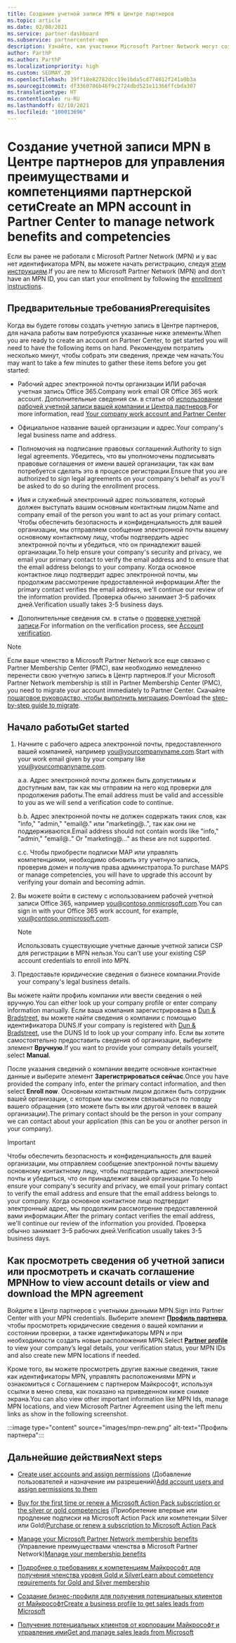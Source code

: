 ```yaml
---
title: Создание учетной записи MPN в Центре партнеров
ms.topic: article
ms.date: 02/08/2021
ms.service: partner-dashboard
ms.subservice: partnercenter-mpn
description: Узнайте, как участники Microsoft Partner Network могут создать учетную запись Центра партнеров для управления своими преимуществами и компетенциями в рамках партнерской сети.
author: ParthP
ms.author: ParthP
ms.localizationpriority: high
ms.custom: SEOMAY.20
ms.openlocfilehash: 39ff18e82782dcc19e1bda5cd774012f241a0b3a
ms.sourcegitcommit: df3360786b46f9c2724dbd521e11366ffcbda307
ms.translationtype: HT
ms.contentlocale: ru-RU
ms.lasthandoff: 02/10/2021
ms.locfileid: "100013696"
---
```

# <a name="create-an-mpn-account-in-partner-center-to-manage-network-benefits-and-competencies"></a><span data-ttu-id="e1a97-103">Создание учетной записи MPN в Центре партнеров для управления преимуществами и компетенциями партнерской сети</span><span class="sxs-lookup"><span data-stu-id="e1a97-103">Create an MPN account in Partner Center to manage network benefits and competencies</span></span>


<span data-ttu-id="e1a97-104">Если вы ранее не работали с Microsoft Partner Network (MPN) и у вас нет идентификатора MPN, вы можете начать регистрацию, следуя [этим инструкциям](https://partner.microsoft.com/dashboard/account/v3/enrollment/introduction/partnership).</span><span class="sxs-lookup"><span data-stu-id="e1a97-104">If you are new to Microsoft Partner Network (MPN) and don’t have an MPN ID, you can start your enrollment by following the [enrollment instructions](https://partner.microsoft.com/dashboard/account/v3/enrollment/introduction/partnership).</span></span>

## <a name="prerequisites"></a><span data-ttu-id="e1a97-105">Предварительные требования</span><span class="sxs-lookup"><span data-stu-id="e1a97-105">Prerequisites</span></span> 

<span data-ttu-id="e1a97-106">Когда вы будете готовы создать учетную запись в Центре партнеров, для начала работы вам потребуются указанные ниже элементы.</span><span class="sxs-lookup"><span data-stu-id="e1a97-106">When you are ready to create an account on Partner Center, to get started you will need to have the following items on hand.</span></span>  <span data-ttu-id="e1a97-107">Рекомендуем потратить несколько минут, чтобы собрать эти сведения, прежде чем начать:</span><span class="sxs-lookup"><span data-stu-id="e1a97-107">You may want to take a few minutes to gather these items before you get started:</span></span>

- <span data-ttu-id="e1a97-108">Рабочий адрес электронной почты организации ИЛИ рабочая учетная запись Office 365.</span><span class="sxs-lookup"><span data-stu-id="e1a97-108">Company work email OR Office 365 work account.</span></span> <span data-ttu-id="e1a97-109">Дополнительные сведения см. в статье об [использовании рабочей учетной записи вашей компании и Центра партнеров](azure-active-directory-tenants-and-partner-center.md).</span><span class="sxs-lookup"><span data-stu-id="e1a97-109">For more information, read [Your company work account and Partner Center](azure-active-directory-tenants-and-partner-center.md)</span></span> 
 
- <span data-ttu-id="e1a97-110">Официальное название вашей организации и адрес.</span><span class="sxs-lookup"><span data-stu-id="e1a97-110">Your company's legal business name and address.</span></span>

- <span data-ttu-id="e1a97-111">Полномочия на подписание правовых соглашений.</span><span class="sxs-lookup"><span data-stu-id="e1a97-111">Authority to sign legal agreements.</span></span> <span data-ttu-id="e1a97-112">Убедитесь, что вы уполномочены подписывать правовые соглашения от имени вашей организации, так как вам потребуется сделать это в процессе регистрации.</span><span class="sxs-lookup"><span data-stu-id="e1a97-112">Ensure that you are authorized to sign legal agreements on your company's behalf as you'll be asked to do so during the enrollment process.</span></span>

- <span data-ttu-id="e1a97-113">Имя и служебный электронный адрес пользователя, который должен выступать вашим основным контактным лицом.</span><span class="sxs-lookup"><span data-stu-id="e1a97-113">Name and company email of the person you want to act as your primary contact.</span></span> <span data-ttu-id="e1a97-114">Чтобы обеспечить безопасность и конфиденциальность для вашей организации, мы отправляем сообщение электронной почты вашему основному контактному лицу, чтобы подтвердить адрес электронной почты и убедиться, что он принадлежит вашей организации.</span><span class="sxs-lookup"><span data-stu-id="e1a97-114">To help ensure your company's security and privacy, we email your primary contact to verify the email address and to ensure that the email address belongs to your company.</span></span> <span data-ttu-id="e1a97-115">Когда основное контактное лицо подтвердит адрес электронной почты, мы продолжим рассмотрение предоставленной информации.</span><span class="sxs-lookup"><span data-stu-id="e1a97-115">After the primary contact verifies the email address, we'll continue our review of the information provided.</span></span> <span data-ttu-id="e1a97-116">Проверка обычно занимает 3–5 рабочих дней.</span><span class="sxs-lookup"><span data-stu-id="e1a97-116">Verification usually takes 3-5 business days.</span></span> 

- <span data-ttu-id="e1a97-117">Дополнительные сведения см. в статье о [проверке учетной записи](verification-responses.md).</span><span class="sxs-lookup"><span data-stu-id="e1a97-117">For information on the verification process, see [Account verification](verification-responses.md).</span></span>

>[!NOTE]
><span data-ttu-id="e1a97-118">Если ваше членство в Microsoft Partner Network все еще связано с Partner Membership Center (PMC), вам необходимо немедленно перенести свою учетную запись в Центр партнеров.</span><span class="sxs-lookup"><span data-stu-id="e1a97-118">If your Microsoft Partner Network membership is still in Partner Membership Center (PMC), you need to migrate your account immediately to Partner Center.</span></span> <span data-ttu-id="e1a97-119">Скачайте [пошаговое руководство, чтобы выполнить миграцию](https://assetsprod.microsoft.com/mpn/migrate-pmc-pc-mpa-guide.pptx).</span><span class="sxs-lookup"><span data-stu-id="e1a97-119">Download the [step-by-step guide to migrate](https://assetsprod.microsoft.com/mpn/migrate-pmc-pc-mpa-guide.pptx).</span></span>

## <a name="get-started"></a><span data-ttu-id="e1a97-120">Начало работы</span><span class="sxs-lookup"><span data-stu-id="e1a97-120">Get started</span></span>

1. <span data-ttu-id="e1a97-121">Начните с рабочего адреса электронной почты, предоставленного вашей компанией, например you@yourcompanyname.com.</span><span class="sxs-lookup"><span data-stu-id="e1a97-121">Start with your work email given by your company like you@yourcompanyname.com.</span></span>
 
    <span data-ttu-id="e1a97-122">а.</span><span class="sxs-lookup"><span data-stu-id="e1a97-122">a.</span></span>  <span data-ttu-id="e1a97-123">Адрес электронной почты должен быть допустимым и доступным вам, так как мы отправим на него код проверки для продолжения работы.</span><span class="sxs-lookup"><span data-stu-id="e1a97-123">The email address must be valid and accessible to you as we will send a verification code to continue.</span></span>

    <span data-ttu-id="e1a97-124">b.</span><span class="sxs-lookup"><span data-stu-id="e1a97-124">b.</span></span>  <span data-ttu-id="e1a97-125">Адрес электронной почты не должен содержать таких слов, как "info," "admin," "email@." или "marketing@..", так как они не поддерживаются.</span><span class="sxs-lookup"><span data-stu-id="e1a97-125">Email address should not contain words like "info," "admin," "email@.." Or "marketing@..." as these are not supported.</span></span>

    <span data-ttu-id="e1a97-126">c.</span><span class="sxs-lookup"><span data-stu-id="e1a97-126">c.</span></span>  <span data-ttu-id="e1a97-127">Чтобы приобрести подписки MAP или управлять компетенциями, необходимо обновить эту учетную запись, проверив домен и получив права администратора.</span><span class="sxs-lookup"><span data-stu-id="e1a97-127">To purchase MAPS or manage competencies, you will have to upgrade this account by verifying your domain and becoming admin.</span></span> 

2. <span data-ttu-id="e1a97-128">Вы можете войти в систему с использованием рабочей учетной записи Office 365, например you@contoso.onmicrosoft.com.</span><span class="sxs-lookup"><span data-stu-id="e1a97-128">You can sign in with your Office 365 work account, for example, you@contoso.onmicrosoft.com.</span></span>

   >[!NOTE]
   > <span data-ttu-id="e1a97-129">Использовать существующие учетные данные учетной записи CSP для регистрации в MPN нельзя.</span><span class="sxs-lookup"><span data-stu-id="e1a97-129">You can’t use your existing CSP account credentials to enroll into MPN.</span></span>

3. <span data-ttu-id="e1a97-130">Предоставьте юридические сведения о бизнесе компании.</span><span class="sxs-lookup"><span data-stu-id="e1a97-130">Provide your company's legal business details.</span></span>

<span data-ttu-id="e1a97-131">Вы можете найти профиль компании или ввести сведения о ней вручную.</span><span class="sxs-lookup"><span data-stu-id="e1a97-131">You can either look up your company profile or enter company information manually.</span></span> <span data-ttu-id="e1a97-132">Если ваша компания зарегистрирована в [Dun & Bradstreet](https://partner.microsoft.com/marketing/usisvshowcase/dunandbrad), вы можете найти сведения о компании с помощью идентификатора DUNS.</span><span class="sxs-lookup"><span data-stu-id="e1a97-132">If your company is registered with [Dun & Bradstreet](https://partner.microsoft.com/marketing/usisvshowcase/dunandbrad), use the DUNS Id to look up your company info.</span></span> <span data-ttu-id="e1a97-133">Если вы хотите самостоятельно предоставить сведения об организации, выберите элемент **Вручную**.</span><span class="sxs-lookup"><span data-stu-id="e1a97-133">If you want to provide your company details yourself, select **Manual**.</span></span>

<span data-ttu-id="e1a97-134">После указания сведений о компании введите основные контактные данные и выберите элемент **Зарегистрироваться сейчас**.</span><span class="sxs-lookup"><span data-stu-id="e1a97-134">Once you have provided the company info, enter the primary contact information, and then select **Enroll now**.</span></span>
<span data-ttu-id="e1a97-135">Основным контактным лицом должен быть сотрудник вашей организации, с которым мы сможем связываться по поводу вашего обращения (это можете быть вы или другой человек в вашей организации).</span><span class="sxs-lookup"><span data-stu-id="e1a97-135">The primary contact should be the person in your company we can contact about your application (this can be you or another person in your company).</span></span>

>[!IMPORTANT]
><span data-ttu-id="e1a97-136">Чтобы обеспечить безопасность и конфиденциальность для вашей организации, мы отправляем сообщение электронной почты вашему основному контактному лицу, чтобы подтвердить адрес электронной почты и убедиться, что он принадлежит вашей организации.</span><span class="sxs-lookup"><span data-stu-id="e1a97-136">To help ensure your company's security and privacy, we email your primary contact to verify the email address and ensure that the email address belongs to your company.</span></span> <span data-ttu-id="e1a97-137">Когда основное контактное лицо подтвердит электронный адрес, мы продолжим рассмотрение предоставленной вами информации.</span><span class="sxs-lookup"><span data-stu-id="e1a97-137">After the primary contact verifies the email address, we'll continue our review of the information you provided.</span></span> <span data-ttu-id="e1a97-138">Проверка обычно занимает 3–5 рабочих дней.</span><span class="sxs-lookup"><span data-stu-id="e1a97-138">Verification usually takes 3-5 business days.</span></span> 

## <a name="how-to-view-account-details-or-view-and-download-the-mpn-agreement"></a><span data-ttu-id="e1a97-139">Как просмотреть сведения об учетной записи или просмотреть и скачать соглашение MPN</span><span class="sxs-lookup"><span data-stu-id="e1a97-139">How to view account details or view and download the MPN agreement</span></span>

<span data-ttu-id="e1a97-140">Войдите в Центр партнеров с учетными данными MPN.</span><span class="sxs-lookup"><span data-stu-id="e1a97-140">Sign into Partner Center with your MPN credentials.</span></span> <span data-ttu-id="e1a97-141">Выберите элемент [**Профиль партнера**](https://partner.microsoft.com/pcv/accountsettings/connectedpartnerprofile), чтобы просмотреть юридические сведения о вашей компании и состоянии проверки, а также идентификаторы MPN и при необходимости создать новые расположения MPN.</span><span class="sxs-lookup"><span data-stu-id="e1a97-141">Select [**Partner profile**](https://partner.microsoft.com/pcv/accountsettings/connectedpartnerprofile) to view your company’s legal details, your verification status, your MPN IDs and also create new MPN locations if needed.</span></span> 

<span data-ttu-id="e1a97-142">Кроме того, вы можете просмотреть другие важные сведения, такие как идентификаторы MPN, управлять расположениями MPN и ознакомиться с Соглашением с партнером Майкрософт, используя ссылки в меню слева, как показано на приведенном ниже снимке экрана.</span><span class="sxs-lookup"><span data-stu-id="e1a97-142">You can also view other important information like MPN Ids, manage MPN locations, and view Microsoft Partner Agreement using the left menu links as show in the following screenshot.</span></span>

:::image type="content" source="images/mpn-new.png" alt-text="Профиль партнера":::


## <a name="next-steps"></a><span data-ttu-id="e1a97-144">Дальнейшие действия</span><span class="sxs-lookup"><span data-stu-id="e1a97-144">Next steps</span></span>

-   <span data-ttu-id="e1a97-145">[Create user accounts and assign permissions](create-user-accounts-and-set-permissions.md) (Добавление пользователей и назначение им разрешений)</span><span class="sxs-lookup"><span data-stu-id="e1a97-145">[Add account users and assign permissions to them](create-user-accounts-and-set-permissions.md)</span></span>

-   <span data-ttu-id="e1a97-146">[Buy for the first time or renew a Microsoft Action Pack subscription or the silver or gold competencies](mpn-get-action-pack.md) (Приобретение впервые или продление подписки на Microsoft Action Pack или компетенции Silver или Gold)</span><span class="sxs-lookup"><span data-stu-id="e1a97-146">[Purchase or renew a subscription to Microsoft Action Pack](mpn-get-action-pack.md)</span></span>

-   <span data-ttu-id="e1a97-147">[Manage your Microsoft Partner Network membership benefits](manage-your-partner-network-benefits.md) (Управление преимуществами членства в Microsoft Partner Network)</span><span class="sxs-lookup"><span data-stu-id="e1a97-147">[Manage your membership benefits](manage-your-partner-network-benefits.md)</span></span>

-   [<span data-ttu-id="e1a97-148">Подробнее о требованиях к компетенциям Майкрософт для получения членства уровня Gold и Silver</span><span class="sxs-lookup"><span data-stu-id="e1a97-148">Learn about competency requirements for Gold and Silver membership</span></span>](https://partner.microsoft.com/membership/competencies)

-   [<span data-ttu-id="e1a97-149">Создание бизнес-профиля для получения потенциальных клиентов от Майкрософт</span><span class="sxs-lookup"><span data-stu-id="e1a97-149">Create a business profile to get sales leads from Microsoft</span></span>](create-a-marketing-profile.md)

-   [<span data-ttu-id="e1a97-150">Получение потенциальных клиентов от корпорации Майкрософт и управление ими</span><span class="sxs-lookup"><span data-stu-id="e1a97-150">Get and manage sales leads from Microsoft</span></span>](manage-leads.md)
